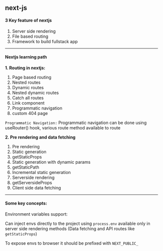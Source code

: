 ## next-js

#### 3 Key feature of nextjs

1. Server side rendering
2. File based routing
3. Framework to build fullstack app

---

#### Nextjs learning path

**1. Routing in nextjs:**

1. Page based routing
2. Nested routes
3. Dynamic routes
4. Nested dynamic routes
5. Catch all routes
6. Link component
7. Programmatic navigation
8. custom 404 page

`Programmatic Navigation:` Programmatic navigation can be done using useRouter() hook, various route method available to route

**2. Pre rendering and data fetching**

1. Pre rendering
2. Static generation
3. getStaticProps
4. Static generation with dynamic params
5. getStaticPath
6. Incremental static generation
7. Serverside rendering
8. getServersideProps
9. Client side data fetching

---

#### Some key concepts:

Environment variables support:

Can inject envs directly to the project using `process.env` available only in server side rendering methods (Data fetching and API routes like `getStaticProps`)

To expose envs to browser it should be prefixed with `NEXT_PUBLIC_`
